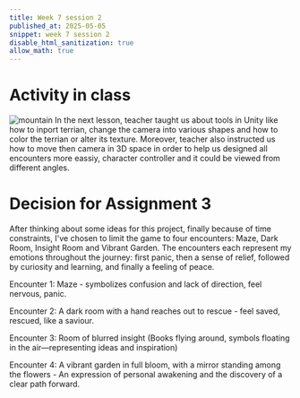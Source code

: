 ```yaml
---
title: Week 7 session 2
published_at: 2025-05-05
snippet: week 7 session 2
disable_html_sanitization: true
allow_math: true
---
```

# Activity in class
![mountain](mountain.png)
In the next lesson, teacher taught us about tools in Unity like how to inport terrian, change the camera into various shapes and how to color the terrian or alter its texture. Moreover, teacher also instructed us how to move then camera in 3D space in order to help us designed all encounters more eassiy, character controller and it could be viewed from different angles. 
# Decision for Assignment 3
After thinking about some ideas for this project, finally because of time constraints, I've chosen to limit the game to four encounters: Maze, Dark Room, Insight Room and Vibrant Garden. The encounters each represent my emotions throughout the journey: first panic, then a sense of relief, followed by curiosity and learning, and finally a feeling of peace.

Encounter 1: Maze - symbolizes confusion and lack of direction, feel nervous, panic.

Encounter 2: A dark room with a hand reaches out to rescue - feel saved, rescued, like a saviour.

Encounter 3: Room of blurred insight (Books flying around, symbols floating in the air—representing ideas and inspiration) 

Encounter 4: A vibrant garden in full bloom, with a mirror standing among the flowers - An expression of personal awakening and the discovery of a clear path forward.